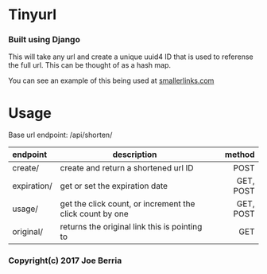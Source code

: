 Tinyurl
=======

### Built using Django

This will take any url and create a unique uuid4 ID that is used to referense the full url. This can be thought of as a hash map.

You can see an example of this being used at [smallerlinks.com](www.smallerlinks.com)

Usage
======

Base url endpoint: /api/shorten/


|endpoint|description|method|
|:--------|-----------|------:|
|create/ | create and return a shortened url ID| POST|
|expiration/|get or set the expiration date|GET, POST|
|usage/|get the click count, or increment the click count by one|GET, POST|
|original/|returns the original link this is pointing to|GET|


### Copyright(c) 2017 Joe Berria